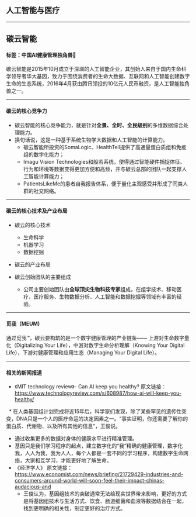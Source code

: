 ## 人工智能与医疗
---
## 碳云智能
#### 标签：中国AI健康管理独角兽🦄

碳云智能是2015年10月成立于深圳的人工智能企业，其创始人来自于国内生命科学领导者华大基因，致力于围绕消费者的生命大数据、互联网和人工智能创建数字生命的生态系统，2016年4月获由腾讯领投的10亿元人民币融资，是人工智能独角兽之一。

---

#### 碳云的核心竞争力

  * 碳云智能的核心竞争能力，就是针对**全景、全时、全民级别**的多维数据综合处理能力。
  * 换句话说，这是一种基于系统生物学大数据和人工智能的计算能力。
     * 碳云智能所投资的SomaLogic、HealthTell提供了高通量蛋白质组和免疫组的数字化能力；
     * Imagu Vision Technologies和般若系统，使得通过智能硬件捕捉体征、行为和环境等数据变得更加方便和高频，并与碳云总部的团队一起支撑人工智能计算能力；
     * PatientsLikeMe的患者自我报告体系，便于量化主观感受并形成了同类人群的社交网络。

---
#### 碳云的核心技术及产业布局
* 碳云的核心技术
  * 生命科学
  * 机器学习
  * 数据挖掘
  
* 碳云的产业布局
 

 
* 碳云创始团队的主要组成
  * 公司主要创始团队由**全球顶尖生物科技专家**组成，在组学技术、移动医疗、医疗服务、生物数据分析、人工智能和数据挖掘等领域有丰富的经验。

----

#### 觅我（MEUM)
 
 通过觅我™，碳云要构筑的是一个数字健康管理的产业链条—— 上游对生命数字量化（Digitalizing Your Life），中游对数字生命分析理解（Knowing Your Digital Life），下游对健康管理和应用生态（Managing Your Digital Life）。
 
 ----
 

 
#### 相关的新闻报道
* 《MIT technology review》- Can AI keep you healthy?
原文链接：https://www.technologyreview.com/s/608987/how-ai-will-keep-you-healthy/

   * 在人类基因组计划完成将近15年后，科学家们发现，除了某些罕见的遗传性突变，DNA只是一个人的医疗命运的决定因素之一。“事实证明，你还需要了解你的蛋白质、代谢物、以及所有其他的信息”，王俊说。
  
  * 通过收集更多的数据对身体的健康水平进行精准管理。
  * 基因只是我们学习程序的起点，建立数字化的“我”精确的健康管理，数字化我，人人为我，我为人人，每个人都是一套不同的学习程序，构建数字生命网络，大家相互学习，才能更好地了解生命。
* 《经济学人》
原文链接：https://www.economist.com/news/briefing/21729429-industries-and-consumers-around-world-will-soon-feel-their-impact-chinas-audacious-and
  * 王俊认为，基因组技术的突破通常无法给现实世界带来影响，更好的方式是将基因组技术与生活方式、饮食、肠道细菌和血液等数据结合在一起，找到更明确的相关性，制定更好的治疗方式。




